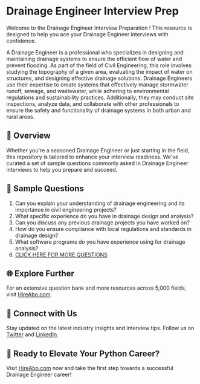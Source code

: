 # Drainage Engineer Interview Prep

Welcome to the Drainage Engineer Interview Preparation ! This resource is designed to help you ace your Drainage Engineer interviews with confidence.

A Drainage Engineer is a professional who specializes in designing and maintaining drainage systems to ensure the efficient flow of water and prevent flooding. As part of the field of Civil Engineering, this role involves studying the topography of a given area, evaluating the impact of water on structures, and designing effective drainage solutions. Drainage Engineers use their expertise to create systems that effectively manage stormwater runoff, sewage, and wastewater, while adhering to environmental regulations and sustainability practices. Additionally, they may conduct site inspections, analyze data, and collaborate with other professionals to ensure the safety and functionality of drainage systems in both urban and rural areas.

## 🚀 Overview

Whether you're a seasoned Drainage Engineer or just starting in the field, this repository is tailored to enhance your interview readiness. We've curated a set of sample questions commonly asked in Drainage Engineer interviews to help you prepare and succeed.

## 📝 Sample Questions

1. Can you explain your understanding of drainage engineering and its importance in civil engineering projects?
2. What specific experience do you have in drainage design and analysis?
3. Can you discuss any previous drainage projects you have worked on?
4. How do you ensure compliance with local regulations and standards in drainage design?
5. What software programs do you have experience using for drainage analysis?
6. [CLICK HERE FOR MORE QUESTIONS](https://hireabo.com/job/3_0_19/Drainage%20Engineer)

## 🌐 Explore Further

For an extensive question bank and more resources across 5,000 fields, visit [HireAbo.com](https://www.hireabo.com).

## 📱 Connect with Us

Stay updated on the latest industry insights and interview tips. Follow us on [Twitter](https://twitter.com/hireabo) and [LinkedIn](https://www.linkedin.com/in/hire-abo-3609972a8/).

## 🚀 Ready to Elevate Your Python Career?

Visit [HireAbo.com](https://www.hireabo.com) now and take the first step towards a successful Drainage Engineer career!